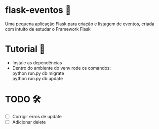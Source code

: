 # flask-eventos 📖
Uma pequena aplicação Flask para criação e listagem de eventos, criada com intuito de estudar o Framework Flask

# Tutorial 📝
- Instale as dependências
- Dentro do ambiente do venv rode os comandos:
 <br />python run.py db migrate
 <br />python run.py db update

# TODO 🛠
- [ ] Corrigir erros de update
- [ ] Adicionar delete
